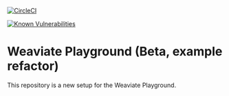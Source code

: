 [![CircleCI](https://circleci.com/gh/StudioSpindle/w-playground/tree/master.svg?style=svg)](https://circleci.com/gh/StudioSpindle/w-playground/tree/master)

[![Known Vulnerabilities](https://snyk.io/test/github/studiospindle/w-playground/badge.svg)](https://snyk.io/test/github/studiospindle/w-playground)

# Weaviate Playground (Beta, example refactor)

This repository is a new setup for the Weaviate Playground.
